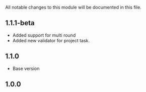 All notable changes to this module will be documented in this file.

## 1.1.1-beta

- Added support for multi round
- Added new validator for project task.


## 1.1.0

- Base version
## 1.0.0


